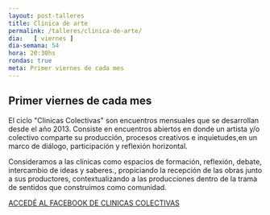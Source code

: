 ```yaml
---
layout: post-talleres
title: Clínica de arte
permalink: /talleres/clinica-de-arte/
dia:   [ viernes ]
dia-semana: 54
hora: 20:30hs
rondas: true
meta: Primer viernes de cada mes
---
```


<h2>Primer viernes de cada mes</h2>

El ciclo "Clinicas Colectivas" son encuentros mensuales que se desarrollan desde el año 2013. Consiste en encuentros abiertos en donde un artista y/o colectivo comparte su producción, procesos creativos e inquietudes,en un marco de diálogo, participación y reflexión horizontal.

Consideramos a las clínicas como espacios de formación, reflexión, debate, intercambio de ideas y saberes., propiciando la recepción de las obras junto a sus productores, contextualizando a las producciones dentro de la trama de sentidos que construimos como comunidad.

<a class="ui button black small" href="https://www.facebook.com/profile.php?id=100004875495580" style="text-transform: uppercase;">Accedé al facebook de clinicas colectivas</a>


